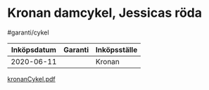 # Kronan damcykel, Jessicas röda
#garanti/cykel

| Inköpsdatum | Garanti | Inköpsställe |
|-------------|---------|--------------|
| 2020-06-11  |         | Kronan       |

[kronanCykel.pdf](Kronan%20damcykel,%20Jessicas%20r%C3%B6da/kronanCykel.pdf)<!-- {"width":471,"embed":"true","preview":"true"} -->